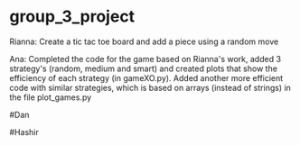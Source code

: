 # group_3_project

Rianna: 
Create a tic tac toe board and add a piece using a random move

Ana: Completed the code for the game based on Rianna's work, added 3 strategy's (random, medium and smart) and created plots that show the efficiency of each strategy (in gameXO.py). Added another more efficient code with similar strategies, which is based on arrays (instead of strings) in the file plot_games.py

#Dan

#Hashir
